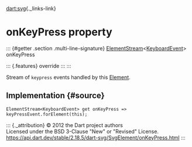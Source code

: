 [dart:svg](../../dart-svg/dart-svg-library){._links-link}

onKeyPress property
===================

::: {#getter .section .multi-line-signature}
[ElementStream](../../dart-html/elementstream-class)\<[KeyboardEvent](../../dart-html/keyboardevent-class)\>
onKeyPress

::: {.features}
override
:::
:::

Stream of `keypress` events handled by this
[Element](../../dart-html/element-class).

Implementation {#source}
--------------

``` {.language-dart data-language="dart"}
ElementStream<KeyboardEvent> get onKeyPress => keyPressEvent.forElement(this);
```

::: {._attribution}
© 2012 the Dart project authors\
Licensed under the BSD 3-Clause \"New\" or \"Revised\" License.\
<https://api.dart.dev/stable/2.18.5/dart-svg/SvgElement/onKeyPress.html>
:::
